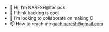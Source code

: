 - 👋 Hi, I’m NARESH@facjack
- 👀 I think hacking is cool
- 💞️ I’m looking to collaborate on making C
- 📫 How to reach me gachinaresh@gmail.com

<!---
NARESH-17BCS018/NARESH-17BCS018 is a ✨ special ✨ repository because its `README.md` (this file) appears on your GitHub profile.
You can click the Preview link to take a look at your changes.
--->

